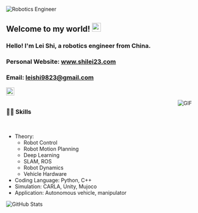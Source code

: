 ![Robotics Engineer](https://encrypted-tbn0.gstatic.com/images?q=tbn:ANd9GcSnoT2sWPvFFe3T5hyT_dP44zDr9HJ6zBPco2yo99V67w&usqp=CAU&ec=48665701)
    
## Welcome to my world! <img src="https://github.com/TheDudeThatCode/TheDudeThatCode/blob/master/Assets/Earth.gif" width="24px">

### Hello! I'm Lei Shi, a robotics engineer from China.

### Personal Website: www.shilei23.com

### Email: leishi9823@gmail.com

<a href="https://www.linkedin.com/in/lei-shi-45264b188/">
  <img align="left" alt="Brijesh Dhanani" width="22px" src="https://cdn.jsdelivr.net/npm/simple-icons@v3/icons/linkedin.svg" />
</a>

<br />
<br />

  <img align="right" alt="GIF" src="https://media.giphy.com/media/836HiJc7pgzy8iNXCn/giphy.gif" />
  
### 👨‍💻 Skills

<br />

- Theory:
  - Robot Control 
  - Robot Motion Planning
  - Deep Learning
  - SLAM, ROS
  - Robot Dynamics
  - Vehicle Hardware
- Coding Language: Python, C++
- Simulation: CARLA, Unity, Mujoco
- Application: Autonomous vehicle, manipulator

![GitHub Stats](https://github-readme-stats.vercel.app/api?username=leishi23&theme=transparent)
